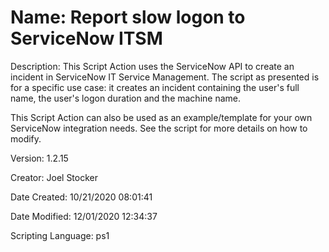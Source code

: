 ﻿# Name: Report slow logon to ServiceNow ITSM

Description: This Script Action uses the ServiceNow API to create an incident in ServiceNow IT Service Management. The script as presented is for a specific use case: it creates an incident containing the user's full name, the user's logon duration and the machine name.

This Script Action can also be used as an example/template for your own ServiceNow integration needs. See the script for more details on how to modify.

Version: 1.2.15

Creator: Joel Stocker

Date Created: 10/21/2020 08:01:41

Date Modified: 12/01/2020 12:34:37

Scripting Language: ps1

